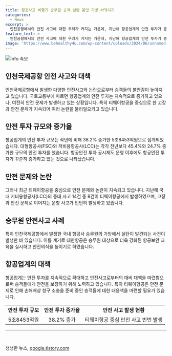 ```yaml
---
title: 항공사고 비행기 승무원 승객 실탄 불안 가방 바꿔치기
categories:
  - News
excerpt: >
  인천공항에서의 안전 사고에 대한 우려가 커지는 가운데, 지난해 항공업계의 안전 투자가 증가한 것으로 나타났다. 국토교통부는 18개 항공교통사업자의 지난해 안전 투자 실적을 발표하며, 항공안전 투자가 지속적으로 증가하고 있다고 강조했다. 하지만 기체 고장과 결함, 비상구 개방 시도 사고 등의 사건이 여전히 발생하고 있어 승객들의 불안은 여전한 실정이다. 특히 티웨이항공의 안전 문제가 논란을 일으키고 있으며, 이에 대한 손해배상 청구 소송이 준비 중인 것으로 전해졌다. (문자 수: 356)
feature_text: >
  인천공항에서의 안전 사고에 대한 우려가 커지는 가운데, 지난해 항공업계의 안전 투자가 증가한 것으로 나타났다. 국토교통부는 18개 항공교통사업자의 지난해 안전 투자 실적을 발표하며, 항공안전 투자가 지속적으로 증가하고 있다고 강조했다. 하지만 기체 고장과 결함, 비상구 개방 시도 사고 등의 사건이 여전히 발생하고 있어 승객들의 불안은 여전한 실정이다. 특히 티웨이항공의 안전 문제가 논란을 일으키고 있으며, 이에 대한 손해배상 청구 소송이 준비 중인 것으로 전해졌다. (문자 수: 356)
image: 'https://www.behealthy4u.com/wp-content/uploads/2024/06/unnamed-file.png'
---
```


<p><img src="https://www.behealthy4u.com/wp-content/uploads/2024/06/unnamed-file.png" alt="info 속보" /></p>

<h2 data-ke-size="size26">인천국제공항 안전 사고와 대책</h2>

<p data-ke-size="size16">인천국제공항에서 발생한 다양한 안전사고와 논란으로부터 승객들의 불안감이 높아지고 있습니다. 국토교통부에 따르면 항공업계의 안전 투자는 지속적으로 증가하고 있으나, 여전히 안전 문제가 발생하고 있는 상황입니다. 특히 티웨이항공을 중심으로 한 고장과 안전 문제가 지속되어 여러 논란을 불러일으키고 있습니다.</p>

<h2 data-ke-size="size26">안전 투자 규모와 증가율</h2>

<p data-ke-size="size16">항공업계의 안전 투자 규모는 작년에 비해 38.2% 증가한 5조8453억원으로 집계되었습니다. 대형항공사(FSC)와 저비용항공사(LCC)는 각각 전년보다 45.4%와 24.7% 증가한 규모의 안전 투자를 했습니다. 항공안전 투자 공시제도 운영 이후에도 항공안전 투자가 꾸준히 증가하고 있는 것으로 나타났습니다.</p>

<h2 data-ke-size="size26">안전 문제와 논란</h2>

<p data-ke-size="size16">그러나 최근 티웨이항공을 중심으로 안전 문제와 논란이 지속되고 있습니다. 지난해 국내 저비용항공사(LCC)의 중대 사고 14건 중 8건이 티웨이항공에서 발생하였으며, 고장과 안전 문제로 이어지는 운항 사고가 빈번히 발생하고 있습니다.</p>

<h2 data-ke-size="size26">승무원 안전사고 사례</h2>

<p data-ke-size="size16">특히 인천국제공항에서 발생한 국내 항공사 승무원의 가방에서 실탄이 발견되는 사건이 발생한 바 있습니다. 이를 계기로 대한항공은 승무원 대상으로 더욱 강화된 항공보안 교육을 실시하고 안전의식을 높이기로 하였습니다.</p>

<h2 data-ke-size="size26">항공업계의 대책</h2>

<p data-ke-size="size16">항공업계는 안전 투자를 지속적으로 확대하고 안전사고로부터의 대비 대책을 마련함으로써 승객들에게 안전을 보장하기 위해 노력하고 있습니다. 특히 티웨이항공은 안전 문제로 인해 손해배상 청구 소송을 준비 중인 승객들에 대한 대응책을 마련할 필요가 있습니다.</p>

<table>
    <tr>
        <td style="text-align: center; height: 17px;"><b>안전 투자 규모</b></td>
        <td style="text-align: center; height: 17px;"><b>안전 투자 증가율</b></td>
        <td style="text-align: center; height: 17px;"><b>안전 사고 발생 현황</b></td>
    </tr>
    <tr>
        <td style="text-align: center; height: 17px;">5조8453억원</td>
        <td style="text-align: center; height: 17px;">38.2% 증가</td>
        <td style="text-align: center; height: 17px;">티웨이항공 중심 안전 사고 빈번 발생</td>
    </tr>
</table>

<hr>

<p data-ke-size="size16">&nbsp;</p>
생생한 뉴스, <a href="https://qoogle.tistory.com" rel="dofollow">qoogle.tistory.com</a>


